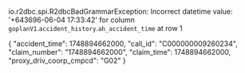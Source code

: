 io.r2dbc.spi.R2dbcBadGrammarException: Incorrect datetime value: '+643696-06-04 17:33:42' for column `goplanV1`.`accident_history`.`ah_accident_time` at row 1

{
  "accident_time": 1748894662000,
  "call_id": "C000000009260234",
  "claim_number": "1748894662000",
  "claim_time": 1748894662000,
  "proxy_driv_coorp_cmpcd": "G02"
}
